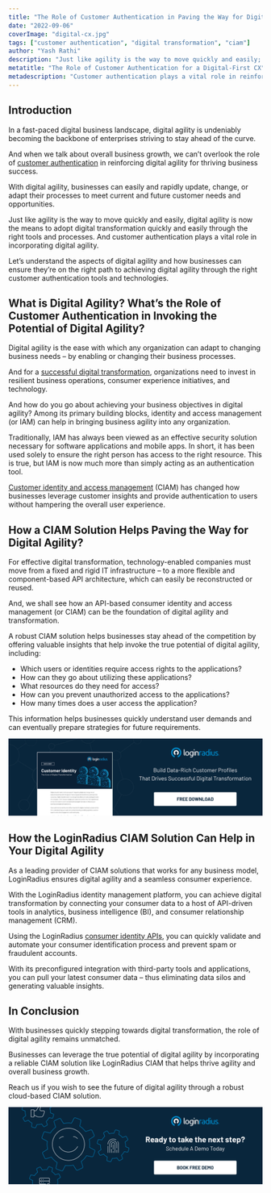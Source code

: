 ```yaml
---
title: "The Role of Customer Authentication in Paving the Way for Digital Agility"
date: "2022-09-06"
coverImage: "digital-cx.jpg"
tags: ["customer authentication", "digital transformation", "ciam"]
author: "Yash Rathi"
description: "Just like agility is the way to move quickly and easily; digital agility is now the means to adopt digital transformation quickly through the right tools and processes. This blog explains the aspects of digital agility and how businesses can ensure they’re on the right path to achieving it through the right customer authentication tools and technologies."
metatitle: "The Role of Customer Authentication for a Digital-First CX"
metadescription: "Customer authentication plays a vital role in reinforcing digital agility for businesses. Learn how businesses can ensure they’re using the right tools."
---
```



## Introduction

In a fast-paced digital business landscape, digital agility is undeniably becoming the backbone of enterprises striving to stay ahead of the curve. 

And when we talk about overall business growth, we can’t overlook the role of [customer authentication](https://www.loginradius.com/authentication/) in reinforcing digital agility for thriving business success. 

With digital agility, businesses can easily and rapidly update, change, or adapt their processes to meet current and future customer needs and opportunities. 

Just like agility is the way to move quickly and easily, digital agility is now the means to adopt digital transformation quickly and easily through the right tools and processes. And customer authentication plays a vital role in incorporating digital agility. 

Let’s understand the aspects of digital agility and how businesses can ensure they’re on the right path to achieving digital agility through the right customer authentication tools and technologies. 


## What is Digital Agility? What’s the Role of Customer Authentication in Invoking the Potential of Digital Agility? 

Digital agility is the ease with which any organization can adapt to changing business needs – by enabling or changing their business processes. 

And for a [successful digital transformation](https://www.loginradius.com/blog/growth/4-things-consider-starting-digital-transformation/), organizations need to invest in resilient business operations, consumer experience initiatives, and technology. 

And how do you go about achieving your business objectives in digital agility? Among its primary building blocks, identity and access management (or IAM) can help in bringing business agility into any organization.

Traditionally, IAM has always been viewed as an effective security solution necessary for software applications and mobile apps. In short, it has been used solely to ensure the right person has access to the right resource. This is true, but IAM is now much more than simply acting as an authentication tool.

[Customer identity and access management](https://www.loginradius.com/blog/identity/customer-identity-and-access-management/) (CIAM) has changed how businesses leverage customer insights and provide authentication to users without hampering the overall user experience. 


## How a CIAM Solution Helps Paving the Way for Digital Agility? 

For effective digital transformation, technology-enabled companies must move from a fixed and rigid IT infrastructure – to a more flexible and component-based API architecture, which can easily be reconstructed or reused. 

And, we shall see how an API-based consumer identity and access management (or CIAM) can be the foundation of digital agility and transformation.

A robust CIAM solution helps businesses stay ahead of the competition by offering valuable insights that help invoke the true potential of digital agility, including:



* Which users or identities require access rights to the applications?
* How can they go about utilizing these applications?
* What resources do they need for access?
* How can you prevent unauthorized access to the applications?
* How many times does a user access the application?

This information helps businesses quickly understand user demands and can eventually prepare strategies for future requirements. 

[![ciam-ds](ciam-ds.png)](https://www.loginradius.com/resource/customer-identity-the-core-of-digital-transformation/)


## How the LoginRadius CIAM Solution Can Help in Your Digital Agility

As a leading provider of CIAM solutions that works for any business model, LoginRadius ensures digital agility and a seamless consumer experience. 

With the LoginRadius identity management platform, you can achieve digital transformation by connecting your consumer data to a host of API-driven tools in analytics, business intelligence (BI), and consumer relationship management (CRM).

Using the LoginRadius [consumer identity APIs](https://www.loginradius.com/blog/identity/digital-agility/), you can quickly validate and automate your consumer identification process and prevent spam or fraudulent accounts.

With its preconfigured integration with third-party tools and applications, you can pull your latest consumer data – thus eliminating data silos and generating valuable insights.


## In Conclusion 

With businesses quickly stepping towards digital transformation, the role of digital agility remains unmatched. 

Businesses can leverage the true potential of digital agility by incorporating a reliable CIAM solution like LoginRadius CIAM that helps thrive agility and overall business growth. 

Reach us if you wish to see the future of digital agility through a robust cloud-based CIAM solution. 


[![book-a-demo-loginradius](../../assets/book-a-demo-loginradius.png)](https://www.loginradius.com/book-a-demo/)